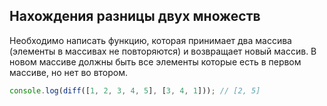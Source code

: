 ## Нахождения разницы двух множеств

Необходимо написать функцию, которая принимает два массива (элементы в массивах не повторяются) и возвращает новый массив.
В новом массиве должны быть все элементы которые есть в первом массиве, но нет во втором.

```js
console.log(diff([1, 2, 3, 4, 5], [3, 4, 1])); // [2, 5] 
```
